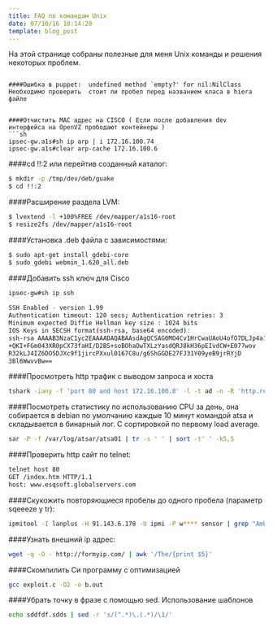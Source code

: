 ```yaml
---
title: FAQ по командам Unix
date: 07/10/16 18:14:20
template: blog_post
---
```


На этой странице собраны полезные для меня Unix команды и решения некоторых проблем.

```

####Ошибка в puppet:  undefined method `empty?' for nil:NilClass
Необходимо проверить  стоит ли пробел перед названием клаcа в hiera файле


####Отчистить MAC адрес на CISCO ( Если после добавления dev интерфейса на OpenVZ прободают контейнеры )
```sh
ipsec-gw.a1s#sh ip arp | i 172.16.100.74
ipsec-gw.a1s#clear arp-cache 172.16.100.6
```


####cd !!:2 или перейтив созданный каталог:
```sh
$ mkdir -p /tmp/dev/deb/guake
$ cd !!:2
```


####Расширение раздела LVM:

```sh
$ lvextend -l +100%FREE /dev/mapper/a1s16-root
$ resize2fs /dev/mapper/a1s16-root
```


####Установка .deb файла с зависимостями:
```sh
$ sudo apt-get install gdebi-core
$ sudo gdebi webmin_1.620_all.deb
```


####Добавить ssh ключ для Cisco

```sh
ipsec-gw#sh ip ssh 
 
SSH Enabled - version 1.99
Authentication timeout: 120 secs; Authentication retries: 3
Minimum expected Diffie Hellman key size : 1024 bits
IOS Keys in SECSH format(ssh-rsa, base64 encoded):
ssh-rsa AAAAB3NzaC1yc2EAAAADAQABAAsdAgQCSAG0MO4Cv1HrCwaUAoU4ofO7DLJp4a1mqsg
+QKI+FGm043XR0pCX73faHI/D2BS+soBOhaOwTXLzYasdQRJ8kH36pEIvdCW+E077wov
R32kLJ4IZ6DO5DJXc9f1jircPXxul0167C8u/g6ShGGDE27FJ31Y09yeB9jrRYjD
3Bl6WwvvBw==
```

 
####Просмотреть http трафик с выводом запроса и хоста

```sh
tshark -iany -f 'port 80 and host 172.16.100.8' -l -t ad -n -R 'http.request' -T fields -e http.host -e http.request.uri
```

 
####Посмотреть статистику по использованию CPU за день, она собирается в debian по умолчанию каждые 10 минут командой atsa и складывается в бинарный лог. С сортировкой по первому load average.

```sh
sar -P -f /var/log/atsar/atsa01 | tr -s ' ' | sort -t' ' -k5,5
```


####Проверить http сайт по telnet:
```sh
telnet host 80
GET /index.htm HTTP/1.1
host: www.esqsoft.globalservers.com
```


####Скукожить повторяющиеся пробелы до одного пробела  (параметр sqeeeze у tr):
```sh
ipmitool -I lanplus -H 91.143.6.178 -U ipmi -P w**** sensor | grep "Ambient Temp" | tr -s ' ' | cut -d' ' -f 4
```


####Узнать внешний ip адрес:
```sh
wget -q -O - http://formyip.com/ | awk '/The/{print $5}'
```


####Скомпилить Cи программу с оптимизацией
```sh
gcc exploit.c -O2 -o b.out
```


####Убрать точку в фразе с помощью sed. Использование шаблонов
```sh
echo sddfdf.sdds | sed -r 's/(^.*)\.(.*)/\1/'
```


 

 
